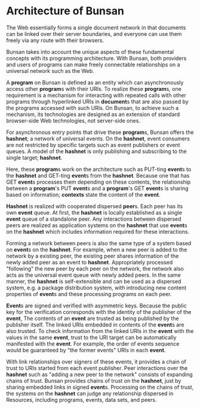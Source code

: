 # Architecture of Bunsan

The Web essentially forms a single document network in that
documents can be linked over their server boundaries,
and everyone can use them freely via any route with their browsers.

Bunsan takes into account the unique aspects of these fundamental concepts 
with its programming architecture.
With Bunsan, both providers and users of programs can 
make freely connectable relationships
on a universal network such as the Web.

A **program** on Bunsan is defined as an entity which can asynchronously 
access other **program**s with their URIs.
To realize these **program**s, one requirement is a mechanism for
interacting with repeated calls with other programs
through hyperlinked URIs in **document**s 
that are also passed by the programs accessed with such URIs.
On Bunsan, to achieve such a mechanism, 
its technologies are designed as an extension of
 standard browser-side Web technologies,
not server-side ones.

For asynchronous entry points that drive these **program**s,
Bunsan offers the **hashnet**; a network of universal events.
On the **hashnet**, event consumers are not restricted by 
specific targets such as event publishers or event queues.
A model of the **hashnet** is only publishing and subscribing to 
the single target; **hashnet**.

Here, these **program**s work on the architecture such as
PUT-ting **event**s to the **hashnet** and GET-ting **event**s from the **hashnet**.
Because one that has GET **event**s processes them depending on these contents,
the relationship between a **program**'s PUT **event**s 
and a **program**'s GET **event**s
is sharing based on information; 
**contexts** state the content of the **event**.

**Hashnet** is realized with cooperated dispersed **peer**s.
Each peer has its own **event** queue.
At first, the **hashnet** is locally established 
as a single **event** queue of a standalone peer.
Any interactions between dispersed peers 
are realized as application systems on the **hashnet** that 
use **event**s on the **hashnet**
which includes information required for these interactions.

Forming a network between peers 
is also the same type of a system based on **event**s on the **hashnet**.
For example, when a new peer is added to the network by a existing peer, 
the existing peer shares information of the newly added peer 
as an event to **hashnet**.
Appropriately processed "following" the new peer by each peer on the network, 
the network also acts as the universal event queue with newly added peers.
In the same manner, the **hashnet** is self-extensible and can be used as a dispersed system,
e.g. a package distribution system,
with introducing new content properties of **event**s and
these processing programs on each peer.

**Event**s are signed and verified with asymmetric keys.
Because the public key for the verification corresponds with 
the identity of the publisher of the **event**,
The contents of an **event** are trusted as being published by the publisher itself.
The linked URIs embedded in contents of the **event**s are also trusted.
To check information from the linked URIs in the **event** 
with the values in the same **event**,
trust to the URI target can be automatically manifested with the **event**.
For example, the order of events sequence would be guaranteed by 
"the former events" URIs in each **event**.

With link relationships over signers of these events,
it provides a chain of trust to URIs started from each event publisher.
Peer interactions over the **hashnet** 
such as "adding a new peer to the network" 
consists of expanding chains of trust. 
Bunsan provides chains of trust on the **hashnet**,
just by sharing embedded links in signed **event**s.
Processing on the chains of trust,
the systems on the **hashnet** can judge any relationship 
dispersed in Resources, including programs, events, data sets, and peers.


